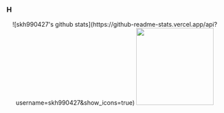 ### H

<!--
**skh990427/skh990427** is a ✨ _special_ ✨ repository because its `README.md` (this file) appears on your GitHub profile.

Here are some ideas to get you started:

- 🔭 I’m currently working on ...
- 🌱 I’m currently learning ...
- 👯 I’m looking to collaborate on ...
- 🤔 I’m looking for help with ...
- 💬 Ask me about ...
- 📫 How to reach me: ...
- 😄 Pronouns: ...
- ⚡ Fun fact: ...
-->

<div align="center">
  ![skh990427's github stats](https://github-readme-stats.vercel.app/api?username=skh990427&show_icons=true)
  <img height="180em" src="https://github-readme-stats-eight-theta.vercel.app/api/top-langs/?username=skh990427&layout=compact&langs_count=8&theme=radical"/>
</div>
